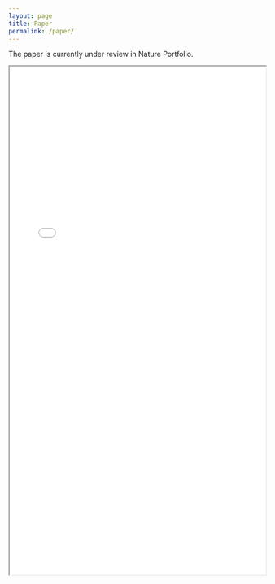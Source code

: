 ```yaml
---
layout: page
title: Paper
permalink: /paper/
---
```


The paper is currently under review in Nature Portfolio.

<iframe src="/assets/documents/paper.pdf" type="application/pdf" width="100%" height="1000px"> 
</iframe>